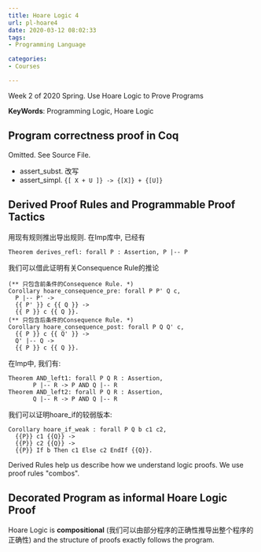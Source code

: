 ```yaml
---
title: Hoare Logic 4
url: pl-hoare4
date: 2020-03-12 08:02:33
tags: 
- Programming Language

categories: 
- Courses

---
```


Week 2 of 2020 Spring. Use Hoare Logic to Prove Programs

**KeyWords**: Programming Logic, Hoare Logic

<!--more-->



## Program correctness proof in Coq

Omitted. See Source File.
- assert_subst. 改写
- assert_simpl. `{[ X + U ]} -> {[X]} + {[U]}`


## Derived Proof Rules and Programmable Proof Tactics

用现有规则推出导出规则. 在Imp库中, 已经有
```Coq
Theorem derives_refl: forall P : Assertion, P |-- P
```
我们可以借此证明有关Consequence Rule的推论
```Coq
(** 只包含前条件的Consequence Rule. *)
Corollary hoare_consequence_pre: forall P P' Q c,
  P |-- P' ->
  {{ P' }} c {{ Q }} ->
  {{ P }} c {{ Q }}.
(** 只包含后条件的Consequence Rule. *)
Corollary hoare_consequence_post: forall P Q Q' c,
  {{ P }} c {{ Q' }} ->
  Q' |-- Q ->
  {{ P }} c {{ Q }}.
```

在Imp中, 我们有:
```Coq
Theorem AND_left1: forall P Q R : Assertion,
       P |-- R -> P AND Q |-- R
Theorem AND_left2: forall P Q R : Assertion,
       Q |-- R -> P AND Q |-- R
```
我们可以证明hoare_if的较弱版本:
```Coq
Corollary hoare_if_weak : forall P Q b c1 c2,
  {{P}} c1 {{Q}} ->
  {{P}} c2 {{Q}} ->
  {{P}} If b Then c1 Else c2 EndIf {{Q}}.
```

Derived Rules help us describe how we understand logic proofs. We use proof rules "combos".


## Decorated Program as informal Hoare Logic Proof
Hoare Logic is **compositional** (我们可以由部分程序的正确性推导出整个程序的正确性) and the structure of proofs exactly follows the program.

